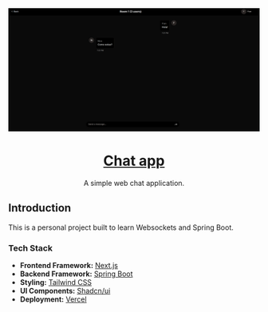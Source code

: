 <a href="https://app.code-library.pub">
  <img alt="Thumbnail" src="./thumbnail.png">
  <h1 align="center">Chat app</h1>
</a>
<p align="center">
  A simple web chat application.
</p>

## Introduction

This is a personal project built to learn Websockets and Spring Boot.

### Tech Stack

- **Frontend Framework:** [Next.js](https://nextjs.org)
- **Backend Framework:** [Spring Boot](https://spring.io/projects/spring-boot)
- **Styling:** [Tailwind CSS](https://tailwindcss.com)
- **UI Components:** [Shadcn/ui](https://ui.shadcn.com)
- **Deployment:** [Vercel](https://vercel.com/)
